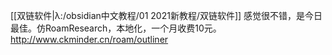 [[双链软件|λ:/obsidian中文教程/01 2021新教程/双链软件]]
感觉很不错，是今日最佳。仿RoamResearch，本地化，一个月收费10元。
http://www.ckminder.cn/roam/outliner